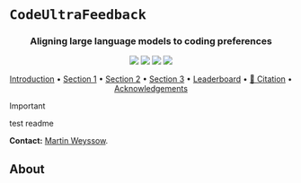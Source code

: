 # `CodeUltraFeedback`
<div align="center">

### **Aligning large language models to coding preferences**

</div>

<p align="center">
    <a href="https://evalplus.github.io/leaderboard.html"><img src="https://img.shields.io/badge/%F0%9F%8F%86-Leaderboard-8A2BE2"></a>
    <a href="https://openreview.net/forum?id=1qvx610Cu7"><img src="https://img.shields.io/badge/Paper-ICSE'25-a55fed.svg"></a>
    <a href="https://huggingface.co/evalplus/"><img src="https://img.shields.io/badge/🤗%20Hugging%20Face-CodeUltraFeedback-%23ff8811.svg"></a>
    <a href="https://github.com/martin-wey/CodeUltraFeedback/blob/main/LICENSE"><img src="https://img.shields.io/pypi/l/evalplus"></a>
</p>

<p align="center">
    <a href="#introduction"> Introduction</a> •
    <a href="#">Section 1</a> •
    <a href="#">Section 2</a> •
    <a href="#">Section 3</a> •
    <a href="#ultrarm">Leaderboard</a> •
    <a href="#ultrarm">📝 Citation</a> •
    <a href="#ultrarm">Acknowledgements</a>
</p>

> [!IMPORTANT]
> test readme

**Contact:** [Martin Weyssow](https://martin-wey.github.io/).

## About
